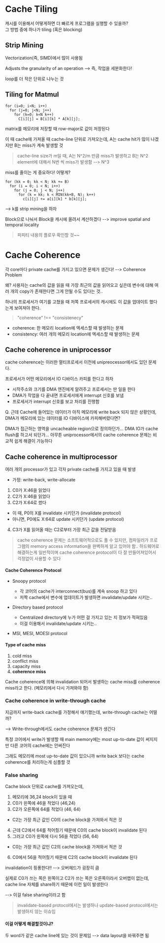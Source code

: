# Cache Tiling

캐시를 이용해서 어떻게하면 더 빠르게 프로그램을 실행할 수 있을까?  
그 방법 중에 하나가 tiling (혹은 blocking)

## Strip Mining

Vectorization(즉, SIMD)에서 많이 사용됨

Adjusts the granularity of an operation
--> 즉, 작업을 세분화한다!

loop를 더 작은 단위로 나누는 것

## Tiling for Matmul

```
for (i=0; i<N; i++)
  for (j=0; j<N; j++)
    for (k=0; k<N k++)
      C[i][j] = B[i][k] * A[k][j];
```

matrix를 메모리에 저장할 때 row-major로 값이 저장된다

이 때 cache에 가져올 때 cache-line 단위로 가져오는데,
A는 cache hit가 많이 나겠지만 B는 miss가 계속 발생할 것

> cache-line size가 m일 때, A는 N^2/m 만큼 miss가 발생하고
B는 N^2 element에 대해서 N번 씩 miss가 발생함 --> N^3

miss를 줄이는 게 중요하다! 어떻게?

```
for (kk = 0; kk < N; kk += B)
  for (i = 0; i < N; i++)
    for (j = 0; j < N; j++)
      for (k = kk; k < MIN(kk+B, N); k++)
        c[i][j] += a[i][k] * b[k][j];
```
--> k를 strip mining을 하자

Block으로 나눠서 Block을 캐시에 올려서 계산하겠다
--> improve spatial and temporal locality

> 피피티 내용의 플로우 확인할 것~~

# Cache Coherence

각 core마다 private cache를 가지고 있으면 문제가 생긴다!
--> Coherence Problem

왜?
사용자는 cache의 값을 읽을 때 가장 최근의 값을 읽어오고 싶은데 변수에 대해 여러 개의 copy가 존재한다면 그게 안될 수도 있다는 것..

하나의 프로세서가 여기를 고쳤을 때 저쪽 프로세서의 캐시에도 이 값을 업데이트 했다는게 보여져야 한다.

> "coherence" !== "consistenecy"
- coherence: 한 메모리 location에 엑세스할 때 발생하는 문제
- consistency: 여러 개의 메모리 location에 엑세스할 때 발생하는 문제

## Cache coherence in uniprocessor

cache coherence는 이러한 멀티프로세서 이전에 unipreocessor에서도 있던 문제다.

프로세서가 어떤 메모리에서 IO 디바이스 카피를 한다고 하자

- 시작주소와 크기를 DMA 엔진에게 알려주고 프로세서는 딴 일을 한다
- DMA가 작업을 다 끝내면 프로세서에게 interrupt 신호를 보냄
- 프로세서가 interrupt 신호를 보고 처리를 진행함

Q. 근데 Cache에 들어있는 데이터가 아직 메모리에 write back 되지 않은 상황인데,
DMA가 메모리에 있는 데이터를 IO 디바이스에 카피해버렸다면?

DMA가 접근하는 영역을 uncacheable region으로 정의하던가...
DMA IO가 cache flush를 하고서 되던가...
아무튼 uniprocessor에서의 cache coherence 문제는 비교적 쉽게 해결이 가능하다

## Cache coherence in multiprocessor

여러 개의 processor가 있고 각자 private cache를 가지고 있을 때 발생

- 가정: write-back, write-allocate

1. C0가 X:46을 읽었다
2. C2가 X:46을 읽었다
3. C2가 X:64로 썼다
  - 이 때, P0의 X를 invalidate 시키던가 (invalidate protocol)
  - 아니면, P0에도 X:64로 update 시키던가 (update protocol)
4. C3가 X를 읽어올 때는 C2로부터 가장 최근 값을 전달받음

> cache coherence 문제는 소프트웨어적으로도 풀 수 있지만, 컴파일러가 프로그램의 memory access information을 완벽하게 알고 있어야 함..
> 하드웨어로 해결하는게 일반적이며 cache coherence protocol이 다 잘 만들어져있어서 걱정없이 사용할 수 있다


#### Cache Coherence Protocol
- Snoopy protocol
  - 각 코어의 cache가 interconnect(bus)를 계속 snoop 하고 있다
  - 저짝 cache에서 변수에 업데이트가 발생하면 invalidate/update 시키는..
- Directory based protocol
  - Centralized directory에 누가 어떤 걸 가지고 있는 지 정보가 적혀있음
  - 이걸 이용해서 invalidate/update 시키는..

- MSI, MESI, MOESI protocol

#### Type of cache miss

1. cold miss
2. conflict miss
3. capacity miss
4. **coherence miss**

Cache coherence에 의해 invalidation 되어서 발생하는 cache miss를 coherence miss라고 한다. (메모리에서 다시 가져와야 함)

### Cache coherence in write-through cache

지금까지 write-back cache를 가정해서 얘기했는데,
write-through cache는 어떨까?

--> Write-through에서도 cache coherence 문제가 생긴다

특정 코어에서 write가 발생할 때 main memory에는 most up-to-date 값이 써지지만 다른 코어의 cache에는 안써진다

그래도 메모리에 most up-to-date 값이 있으니까 write back 보다는 cache coherence를 처리하는게 심플할 것

### False sharing

Cache block 단위로 cache를 가져오는데,

1. 메모리에 36,24 block이 있을 때
2. C0가 왼쪽에 46을 적었다 (46,24)
3. C2가 오른쪽에 64를 적었다 (46, 64)
  - C2는 가장 최근 값인 C0의 cache block을 가져와서 적은 것
4. 근데 C2에서 64를 적어줬기 때문에 C0의 cache block이 invalidate 된다
5. 그러고 C0가 왼쪽에 다시 56을 적었다 (56, 64)
  - C0는 가장 최근 값인 C2의 cache block을 가져와서 적은 것
6. C0에서 56을 적어줬기 때문에 C2의 cache block이 invalidate 된다

invalidation이 핑퐁한다!! --> 오버헤드가 굉장히 큼

실제로 C0가 쓰는 쪽은 왼쪽이고 C2가 쓰는 쪽은 오른쪽이라서 오버랩이 없는데,
cache line 자체를 share하기 때문에 이런 일이 발생한다

--> 이걸 false sharing이라고 함

> invalidate-based protocol에서는 발생하나 update-based protocol에서는 발생하지 않는 이슈임

#### 이걸 어떻게 해결할것이냐?

두 word가 같은 cache line에 있는 것이 문제임
--> data layout을 바꿔주면 됨
